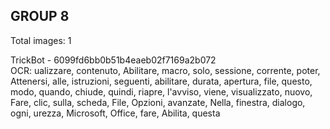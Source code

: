 ## GROUP 8
Total images: 1  

TrickBot - 6099fd6bb0b51b4eaeb02f7169a2b072  
OCR: ualizzare, contenuto, Abilitare, macro, solo, sessione, corrente, poter, Attenersi, alle, istruzioni, seguenti, abilitare, durata, apertura, file, questo, modo, quando, chiude, quindi, riapre, l'avviso, viene, visualizzato, nuovo, Fare, clic, sulla, scheda, File, Opzioni, avanzate, Nella, finestra, dialogo, ogni, urezza, Microsoft, Office, fare, Abilita, questa  

